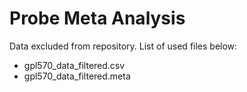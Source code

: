 # Probe Meta Analysis

Data excluded from repository. List of used files below:

- gpl570_data_filtered.csv
- gpl570_data_filtered.meta
